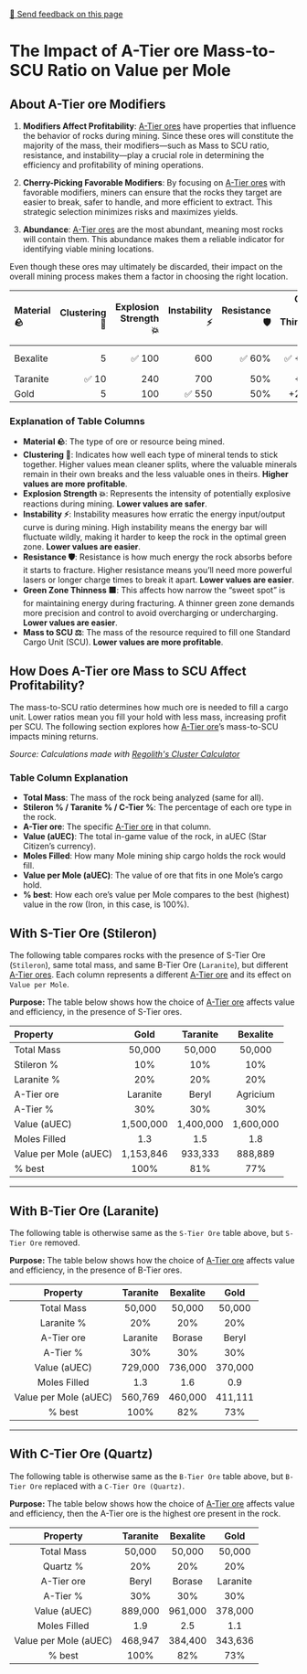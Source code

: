 [💬 Send feedback on this page](https://github.com/codepic/StarCitizen.Mining.Mole/issues/new?template=feedback.yml&title=Feedback+on+C-Tier-Effect.md&page=C-Tier-Effect.md)  

# The Impact of A-Tier ore Mass-to-SCU Ratio on Value per Mole

## About A-Tier ore Modifiers

1. **Modifiers Affect Profitability**: [A-Tier ores](https://regolith.rocks/survey/ores?ot=A) have properties that influence the behavior of rocks during mining. Since these ores will constitute the majority of the mass, their modifiers—such as Mass to SCU ratio, resistance, and instability—play a crucial role in determining the efficiency and profitability of mining operations.

2. **Cherry-Picking Favorable Modifiers**: By focusing on [A-Tier ores](https://regolith.rocks/survey/ores?ot=A) with favorable modifiers, miners can ensure that the rocks they target are easier to break, safer to handle, and more efficient to extract. This strategic selection minimizes risks and maximizes yields.

3. **Abundance**: [A-Tier ores](https://regolith.rocks/survey/ores?ot=A) are the most abundant, meaning most rocks will contain them. This abundance makes them a reliable indicator for identifying viable mining locations.

Even though these ores may ultimately be discarded, their impact on the overall mining process makes them a factor in choosing the right location.

| Material 🪨 | Clustering 🔗 | Explosion Strength 💥 | Instability ⚡ | Resistance 🛡️ | Green Zone Thinness 🟩 | Mass to SCU ⚖️ |
|:-----------|-------------:|---------------------:|-------------:|------------:|----------------------:|---------------:|
| Bexalite   |            5 |                 ✅ 100  |          600 |         ✅ 60% |                 ✅ +40% |          ✅ 231 |
| Taranite   |           ✅ 10 |                 240  |          700 |         50% |                 +60% |          340 |
| Gold       |            5 |                 100  |          ✅ 550 |         50% |                +210% |          644 |

### Explanation of Table Columns

- **Material 🪨**: The type of ore or resource being mined.
- **Clustering 🔗**: Indicates how well each type of mineral tends to stick together. Higher values mean cleaner splits, where the valuable minerals remain in their own breaks and the less valuable ones in theirs. **Higher values are more profitable**.
- **Explosion Strength 💥**: Represents the intensity of potentially explosive reactions during mining. **Lower values are safer**.
- **Instability ⚡**: Instability measures how erratic the energy input/output curve is during mining. High instability means the energy bar will fluctuate wildly, making it harder to keep the rock in the optimal green zone. **Lower values are easier**.
- **Resistance 🛡️**: Resistance is how much energy the rock absorbs before it starts to fracture. Higher resistance means you’ll need more powerful lasers or longer charge times to break it apart. **Lower values are easier**.
- **Green Zone Thinness 🟩**: This affects how narrow the “sweet spot” is for maintaining energy during fracturing. A thinner green zone demands more precision and control to avoid overcharging or undercharging. **Lower values are easier**.
- **Mass to SCU ⚖️**: The mass of the resource required to fill one Standard Cargo Unit (SCU). **Lower values are more profitable**.

## How Does A-Tier ore Mass to SCU Affect Profitability?

The mass-to-SCU ratio determines how much ore is needed to fill a cargo unit. Lower ratios mean you fill your hold with less mass, increasing profit per SCU. The following section explores how [A-Tier ore](https://regolith.rocks/survey/ores?ot=A)’s mass-to-SCU impacts mining returns.

*Source: Calculations made with [Regolith's Cluster Calculator](https://regolith.rocks/cluster)*

### Table Column Explanation

- **Total Mass**: The mass of the rock being analyzed (same for all).
- **Stileron % / Taranite % / C-Tier %**: The percentage of each ore type in the rock.
- **A-Tier ore**: The specific [A-Tier ore](https://regolith.rocks/survey/ores?ot=A) in that column.
- **Value (aUEC)**: The total in-game value of the rock, in aUEC (Star Citizen’s currency).
- **Moles Filled**: How many Mole mining ship cargo holds the rock would fill.
- **Value per Mole (aUEC)**: The value of ore that fits in one Mole’s cargo hold.
- **% best**: How each ore’s value per Mole compares to the best (highest) value in the row (Iron, in this case, is 100%).

## With S-Tier Ore (Stileron)

The following table compares rocks with the presence of S-Tier Ore (`Stileron`), same total mass, and same B-Tier Ore (`Laranite`), but different [A-Tier ores](https://regolith.rocks/survey/ores?ot=A). Each column represents a different [A-Tier ore](https://regolith.rocks/survey/ores?ot=A) and its effect on `Value per Mole`.

**Purpose:** The table below shows how the choice of [A-Tier ore](https://regolith.rocks/survey/ores?ot=A) affects value and efficiency, in the presence of S-Tier ores.

| Property              | Gold      | Taranite | Bexalite |
|:----------------------|:---------:|:--------:|:--------:|
| Total Mass            | 50,000    | 50,000   | 50,000   |
| Stileron %            | 10%       | 10%      | 10%      |
| Laranite %            | 20%       | 20%      | 20%      |
| A-Tier ore            | Laranite  | Beryl    | Agricium |
| A-Tier %              | 30%       | 30%      | 30%      |
| Value (aUEC)          | 1,500,000 | 1,400,000| 1,600,000|
| Moles Filled          | 1.3       | 1.5      | 1.8      |
| Value per Mole (aUEC) | 1,153,846 | 933,333  | 888,889  |
| % best                | 100%      | 81%      | 77%      |

---

## With B-Tier Ore (Laranite)

The following table is otherwise same as the `S-Tier Ore` table above, but `S-Tier Ore` removed.

**Purpose:** The table below shows how the choice of [A-Tier ore](https://regolith.rocks/survey/ores?ot=A) affects value and efficiency, in the presence of B-Tier ores.

| Property              | Taranite | Bexalite | Gold      |
|:---------------------:|:--------:|:--------:|:---------:|
| Total Mass            | 50,000   | 50,000   | 50,000    |
| Laranite %            | 20%      | 20%      | 20%       |
| A-Tier ore            | Laranite | Borase   | Beryl     |
| A-Tier %              | 30%      | 30%      | 30%      |
| Value (aUEC)          | 729,000  | 736,000  | 370,000   |
| Moles Filled          | 1.3      | 1.6      | 0.9       |
| Value per Mole (aUEC) | 560,769  | 460,000  | 411,111   |
| % best                | 100%     | 82%      | 73%       |

---

## With C-Tier Ore (Quartz)

The following table is otherwise same as the `B-Tier Ore` table above, but `B-Tier Ore` replaced with a `C-Tier Ore (Quartz)`.

**Purpose:** The table below shows how the choice of [A-Tier ore](https://regolith.rocks/survey/ores?ot=A) affects value and efficiency, then the A-Tier ore is the highest ore present in the rock.

| Property              | Taranite   | Bexalite   | Gold       |
|:---------------------:|:----------:|:----------:|:----------:|
| Total Mass            |   50,000   |   50,000   |   50,000   |
| Quartz %              |    20%     |    20%     |    20%     |
| A-Tier ore            |   Beryl    |   Borase   |  Laranite  |
| A-Tier %              |    30%     |    30%     |    30%     |
| Value (aUEC)          |  889,000   |  961,000   |  378,000   |
| Moles Filled          |    1.9     |    2.5     |    1.1     |
| Value per Mole (aUEC) | 468,947    | 384,400    | 343,636    |
| % best                | 100%       | 82%        | 73%        |
